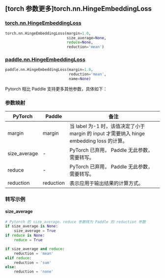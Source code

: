 ## [torch 参数更多]torch.nn.HingeEmbeddingLoss

### [torch.nn.HingeEmbeddingLoss](https://pytorch.org/docs/stable/generated/torch.nn.HingeEmbeddingLoss.html#hingeembeddingloss)

```python
torch.nn.HingeEmbeddingLoss(margin=1.0,
                            size_average=None,
                            reduce=None,
                            reduction='mean')
```

### [paddle.nn.HingeEmbeddingLoss](https://www.paddlepaddle.org.cn/documentation/docs/zh/api/paddle/nn/HingeEmbeddingLoss_cn.html#hingeembeddingloss)

```python
paddle.nn.HingeEmbeddingLoss(margin=1.0,
                             reduction='mean',
                             name=None)
```

Pytorch 相比 Paddle 支持更多其他参数，具体如下：

### 参数映射

| PyTorch      | Paddle    | 备注                                                         |
| ------------ | --------- | ------------------------------------------------------------ |
| margin       | margin    | 当 label 为-1 时，该值决定了小于 margin 的 input 才需要纳入 hinge embedding loss 的计算。 |
| size_average | -         | PyTorch 已弃用， Paddle 无此参数，需要转写。                 |
| reduce       | -         | PyTorch 已弃用， Paddle 无此参数，需要转写。                 |
| reduction    | reduction | 表示应用于输出结果的计算方式。                               |

### 转写示例

#### size_average

```python
# Pytorch 的 size_average、reduce 参数转为 Paddle 的 reduction 参数
if size_average is None:
    size_average = True
if reduce is None:
    reduce = True

if size_average and reduce:
    reduction = 'mean'
elif reduce:
    reduction = 'sum'
else:
    reduction = 'none'
```
